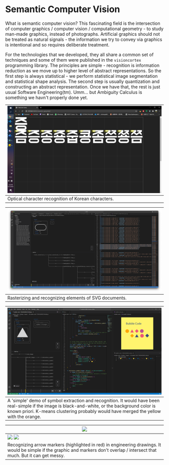 # Semantic Computer Vision

What is semantic computer vision? This fascinating field is the intersection of computer graphics / computer vision / computational geometry - to study man-made graphics, instead of photographs. Artificial graphics should not be treated as natural signals - the information we try to convey via graphics is intentional and so requires deliberate treatment.

For the technologies that we developed, they all share a common set of techniques and some of them were published in the `visioncortex` programming library. The principles are simple - recognition is information reduction as we move up to higher level of abstract representations. So the first step is always statistical - we perform statistical image segmentation and statistical shape analysis. The second step is usually quantization and constructing an abstract representation. Once we have that, the rest is just usual Software Engineering(tm). Umm... but Ambiguity Calculus is something we havn't properly done yet.

|![](character-images-01.png)|
|-----|
|Optical character recognition of Korean characters.|

|![](pdfeye-1.png)|
|-----|
|Rasterizing and recognizing elements of SVG documents.|

|![](bubble-code-dark.png)|
|-----|
|A 'simple' demo of symbol extraction and recognition. It would have been real-simple if the image is black-and-white, or the background color is known priori. K-means clustering probably would have merged the yellow with the orange.|

|![](https://github.com/visioncortex/.github/assets/1782664/20fc6361-177e-47a9-87f1-c4745f83cd6b)|
|-----|
|![](https://github.com/visioncortex/.github/assets/1782664/6ee29831-bd87-47ee-af55-df7348094810) ![](https://github.com/visioncortex/.github/assets/1782664/441a13c1-165c-4fc5-8b48-5ba866c8bc80)|
|Recognizing arrow markers (highlighted in red) in engineering drawings. It would be simple if the graphic and markers don't overlap / intersect that much. But it can get messy.|
